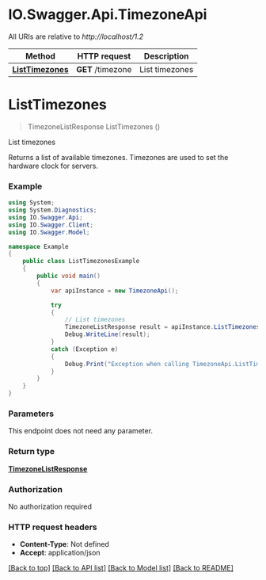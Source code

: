 # IO.Swagger.Api.TimezoneApi

All URIs are relative to *http://localhost/1.2*

Method | HTTP request | Description
------------- | ------------- | -------------
[**ListTimezones**](TimezoneApi.md#listtimezones) | **GET** /timezone | List timezones


<a name="listtimezones"></a>
# **ListTimezones**
> TimezoneListResponse ListTimezones ()

List timezones

Returns a list of available timezones. Timezones are used to set the hardware clock for servers.

### Example
```csharp
using System;
using System.Diagnostics;
using IO.Swagger.Api;
using IO.Swagger.Client;
using IO.Swagger.Model;

namespace Example
{
    public class ListTimezonesExample
    {
        public void main()
        {
            var apiInstance = new TimezoneApi();

            try
            {
                // List timezones
                TimezoneListResponse result = apiInstance.ListTimezones();
                Debug.WriteLine(result);
            }
            catch (Exception e)
            {
                Debug.Print("Exception when calling TimezoneApi.ListTimezones: " + e.Message );
            }
        }
    }
}
```

### Parameters
This endpoint does not need any parameter.

### Return type

[**TimezoneListResponse**](TimezoneListResponse.md)

### Authorization

No authorization required

### HTTP request headers

 - **Content-Type**: Not defined
 - **Accept**: application/json

[[Back to top]](#) [[Back to API list]](../README.md#documentation-for-api-endpoints) [[Back to Model list]](../README.md#documentation-for-models) [[Back to README]](../README.md)

